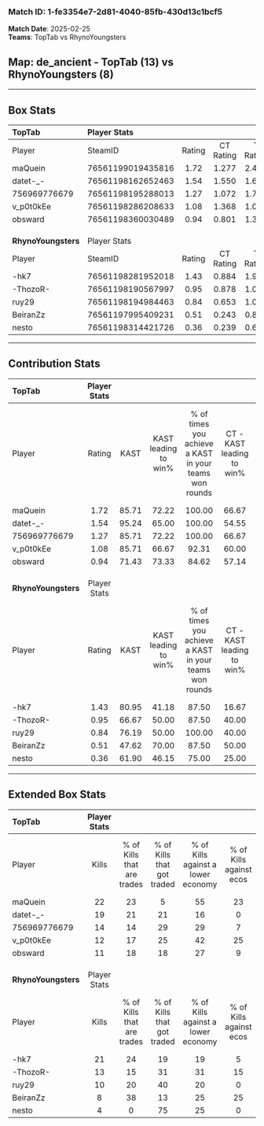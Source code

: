### Match ID: 1-fe3354e7-2d81-4040-85fb-430d13c1bcf5  
**Match Date**: 2025-02-25  
**Teams**: TopTab vs RhynoYoungsters  

## **Map**: de_ancient - TopTab (13) vs RhynoYoungsters (8)  
---  

## Box Stats  

| **TopTab**          | Player Stats      |        |           |          |       |       |       |         |        |      |     |
| :- | :- | :-: | :-: | :-: | :-: | :-: | :-: | :-: | :-: | :-: | :-: |
| Player              | SteamID           | Rating | CT Rating | T Rating | KAST  |  ADR  | Kills | Assists | Deaths | K/D  | HS% |
| maQuein             | 76561199019435816 |  1.72  |   1.277   |  2.499   | 85.71 | 106.6 |  22   |    4    |   9    | 2.44 | 31  |
| datet-_-            | 76561198162652463 |  1.54  |   1.550   |  1.607   | 95.24 | 81.1  |  19   |    4    |   11   | 1.73 | 63  |
| 756969776679        | 76561198195288013 |  1.27  |   1.072   |  1.714   | 85.71 | 83.5  |  14   |    4    |   11   | 1.27 | 64  |
| v_p0t0kEe           | 76561198286208633 |  1.08  |   1.368   |  1.056   | 85.71 | 69.7  |  12   |    7    |   14   | 0.86 | 50  |
| obsward             | 76561198360030489 |  0.94  |   0.801   |  1.307   | 71.43 | 53.4  |  11   |    3    |   11   | 1.00 | 63  |
|                     |                   |        |           |          |       |       |       |         |        |      |     |
|                     |                   |        |           |          |       |       |       |         |        |      |     |
|                     |                   |        |           |          |       |       |       |         |        |      |     |
| **RhynoYoungsters** | Player Stats      |        |           |          |       |       |       |         |        |      |     |
| Player              | SteamID           | Rating | CT Rating | T Rating | KAST  |  ADR  | Kills | Assists | Deaths | K/D  | HS% |
| -hk7                | 76561198281952018 |  1.43  |   0.884   |  1.985   | 80.95 | 91.1  |  21   |    1    |   15   | 1.40 | 33  |
| -ThozoR-            | 76561198190567997 |  0.95  |   0.878   |  1.092   | 66.67 | 72.6  |  13   |    3    |   15   | 0.87 | 53  |
| ruy29               | 76561198194984463 |  0.84  |   0.653   |  1.091   | 76.19 | 54.3  |  10   |    4    |   15   | 0.67 | 50  |
| BeiranZz            | 76561197995409231 |  0.51  |   0.243   |  0.841   | 47.62 | 52.2  |   8   |    2    |   16   | 0.50 | 37  |
| nesto               | 76561198314421726 |  0.36  |   0.239   |  0.636   | 61.90 | 31.2  |   4   |    3    |   17   | 0.24 | 75  |
---  

## Contribution Stats  

| **TopTab**          | Player Stats |       |                      |                                                        |                           |                                                             |                          |                                                            |
| :- | :-: | :-: | :-: | :-: | :-: | :-: | :-: | :-: |
| Player              |    Rating    | KAST  | KAST leading to win% | % of times you achieve a KAST in your teams won rounds | CT - KAST leading to win% | CT - % of times you achieve a KAST in your teams won rounds | T - KAST leading to win% | T - % of times you achieve a KAST in your teams won rounds |
| maQuein             |     1.72     | 85.71 |        72.22         |                         100.00                         |           66.67           |                           100.00                            |          77.78           |                           100.00                           |
| datet-_-            |     1.54     | 95.24 |        65.00         |                         100.00                         |           54.55           |                           100.00                            |          77.78           |                           100.00                           |
| 756969776679        |     1.27     | 85.71 |        72.22         |                         100.00                         |           66.67           |                           100.00                            |          77.78           |                           100.00                           |
| v_p0t0kEe           |     1.08     | 85.71 |        66.67         |                         92.31                          |           60.00           |                           100.00                            |          75.00           |                           85.71                            |
| obsward             |     0.94     | 71.43 |        73.33         |                         84.62                          |           57.14           |                            66.67                            |          87.50           |                           100.00                           |
|                     |              |       |                      |                                                        |                           |                                                             |                          |                                                            |
|                     |              |       |                      |                                                        |                           |                                                             |                          |                                                            |
|                     |              |       |                      |                                                        |                           |                                                             |                          |                                                            |
| **RhynoYoungsters** | Player Stats |       |                      |                                                        |                           |                                                             |                          |                                                            |
| Player              |    Rating    | KAST  | KAST leading to win% | % of times you achieve a KAST in your teams won rounds | CT - KAST leading to win% | CT - % of times you achieve a KAST in your teams won rounds | T - KAST leading to win% | T - % of times you achieve a KAST in your teams won rounds |
| -hk7                |     1.43     | 80.95 |        41.18         |                         87.50                          |           16.67           |                            50.00                            |          54.55           |                           100.00                           |
| -ThozoR-            |     0.95     | 66.67 |        50.00         |                         87.50                          |           40.00           |                           100.00                            |          55.56           |                           83.33                            |
| ruy29               |     0.84     | 76.19 |        50.00         |                         100.00                         |           40.00           |                           100.00                            |          54.55           |                           100.00                           |
| BeiranZz            |     0.51     | 47.62 |        70.00         |                         87.50                          |           50.00           |                            50.00                            |          75.00           |                           100.00                           |
| nesto               |     0.36     | 61.90 |        46.15         |                         75.00                          |           25.00           |                            50.00                            |          55.56           |                           83.33                            |
---  

## Extended Box Stats  

| **TopTab**          | Player Stats |                            |                            |                                    |                         |                              |                                 |        |                             |                                     |                          |                               |                            |
| :- | :-: | :-: | :-: | :-: | :-: | :-: | :-: | :-: | :-: | :-: | :-: | :-: | :-: |
| Player              |    Kills     | % of Kills that are trades | % of Kills that got traded | % of Kills against a lower economy | % of Kills against ecos | % of Kills that are flawless | % of Kills that are close duels | Deaths | % of Deaths that get traded | % of Deaths against a lower economy | % of Deaths against ecos | % of Deaths that are flawless | % of Deaths that are close |
| maQuein             |      22      |             23             |             5              |                 55                 |           23            |              91              |                5                |   9    |             33              |                 22                  |            0             |              56               |             0              |
| datet-_-            |      19      |             21             |             21             |                 16                 |            0            |              42              |                0                |   11   |              9              |                 36                  |            9             |              55               |             0              |
| 756969776679        |      14      |             14             |             29             |                 29                 |            7            |              79              |                0                |   11   |             27              |                 36                  |            18            |              27               |             18             |
| v_p0t0kEe           |      12      |             17             |             25             |                 42                 |           25            |              92              |                0                |   14   |             43              |                 21                  |            0             |              57               |             7              |
| obsward             |      11      |             18             |             18             |                 27                 |            9            |              64              |                9                |   11   |             27              |                 36                  |            9             |              82               |             9              |
|                     |              |                            |                            |                                    |                         |                              |                                 |        |                             |                                     |                          |                               |                            |
|                     |              |                            |                            |                                    |                         |                              |                                 |        |                             |                                     |                          |                               |                            |
|                     |              |                            |                            |                                    |                         |                              |                                 |        |                             |                                     |                          |                               |                            |
| **RhynoYoungsters** | Player Stats |                            |                            |                                    |                         |                              |                                 |        |                             |                                     |                          |                               |                            |
| Player              |    Kills     | % of Kills that are trades | % of Kills that got traded | % of Kills against a lower economy | % of Kills against ecos | % of Kills that are flawless | % of Kills that are close duels | Deaths | % of Deaths that get traded | % of Deaths against a lower economy | % of Deaths against ecos | % of Deaths that are flawless | % of Deaths that are close |
| -hk7                |      21      |             24             |             19             |                 19                 |            5            |              71              |               10                |   15   |             20              |                  7                  |            0             |              73               |             13             |
| -ThozoR-            |      13      |             15             |             31             |                 31                 |           15            |              54              |                8                |   15   |             13              |                  7                  |            0             |              80               |             0              |
| ruy29               |      10      |             20             |             40             |                 20                 |            0            |              30              |                0                |   15   |             13              |                  7                  |            0             |              80               |             0              |
| BeiranZz            |      8       |             38             |             13             |                 25                 |           25            |              50              |                0                |   16   |             19              |                  6                  |            0             |              81               |             0              |
| nesto               |      4       |             0              |             75             |                 25                 |            0            |              50              |               25                |   17   |             24              |                 18                  |            6             |              53               |             0              |

